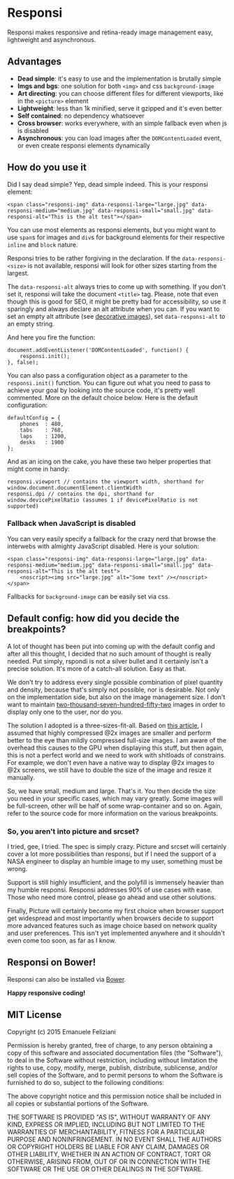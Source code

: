 # Responsi

Responsi makes responsive and retina-ready image management easy, lightweight and asynchronous.

## Advantages

- **Dead simple**: it's easy to use and the implementation is brutally simple
- **Imgs and bgs**: one solution for both `<img>` and css `background-image`
- **Art directing**: you can choose different files for different viewports, like in the `<picture>` element
- **Lightweight**: less than 1k minified, serve it gzipped and it's even better
- **Self contained**: no dependency whatsoever
- **Cross browser**: works everywhere, with an simple fallback even when js is disabled
- **Asynchronous**: you can load images after the `DOMContentLoaded` event, or even create responsi elements dynamically

## How do you use it

Did I say dead simple? Yep, dead simple indeed. This is your responsi element:

    <span class="responsi-img" data-responsi-large="large.jpg" data-responsi-medium="medium.jpg" data-responsi-small="small.jpg" data-responsi-alt="This is the alt test"></span>

You can use most elements as responsi elements, but you might want to use `span`s for images and `div`s for background elements for their respective `inline` and `block` nature.

Responsi tries to be rather forgiving in the declaration. If the `data-responsi-<size>` is not available, responsi will look for other sizes starting from the largest.

The `data-responsi-alt` always tries to come up with something. If you don't set it, responsi will take the document `<title>` tag. Please, note that even though this is good for SEO, it might be pretty bad for accessibility, so use it sparingly and always declare an alt attribute when you can. If you want to set an empty alt attribute (see [decorative images](http://en.wikipedia.org/wiki/Alt_attribute#Decorative_images "Decorative images and alt attributes on Wikipedia")), set `data-responsi-alt` to an empty string.

And here you fire the function: 

    document.addEventListener('DOMContentLoaded', function() {
    	responsi.init();
    }, false);

You can also pass a configuration object as a parameter to the `responsi.init()` function. You can figure out what you need to pass to achieve your goal by looking into the source code, it's pretty well commented. More on the default choice below. Here is the default configuration:

    defaultConfig = {
    	phones	: 480,
    	tabs	: 768,
    	laps	: 1200,
    	desks	: 1900
    };

And as an icing on the cake, you have these two helper properties that might come in handy:

    responsi.viewport // contains the viewport width, shorthand for window.document.documentElement.clientWidth
    responsi.dpi // contains the dpi, shorthand for window.devicePixelRatio (assumes 1 if devicePixelRatio is not supported)

### Fallback when JavaScript is disabled

You can very easily specify a fallback for the crazy nerd that browse the interwebs with almighty JavaScript disabled. Here is your solution:

    <span class="responsi-img" data-responsi-large="large.jpg" data-responsi-medium="medium.jpg" data-responsi-small="small.jpg" data-responsi-alt="This is the alt test">
    	<noscript><img src="large.jpg" alt="Some text" /></noscript>
    </span>

Fallbacks for `background-image` can be easily set via css.

## Default config: how did you decide the breakpoints?

A lot of thought has been put into coming up with the default config and after all this thought, I decided that no such amount of thought is really needed. Put simply, rspondi is not a silver bullet and it certainly isn't a precise solution. It's more of a catch-all solution. Easy as that.

We don't try to address every single possible combination of pixel quantity and density, because that's simply not possible, nor is desirable. Not only on the implementation side, but also on the image management size. I don't want to maintain [two-thousand-seven-hundred-fifty-two](http://www.oldielyrics.com/lyrics/rodriguez/heikkis_suburbia_bus_tour.html "2752 unscheduled stops") images in order to display only one to the user, nor do you.

The solution I adopted is a three-sizes-fit-all. Based on [this article](http://www.netvlies.nl/blog/design-interactie/retina-revolution "Retina revolution"), I assumed that highly compressed @2x images are smaller and perform better to the eye than mildly compressed full-size images. I am aware of the overhead this causes to the GPU when displaying this stuff, but then again, this is not a perfect world and we need to work with shitloads of constrains. For example, we don't even have a native way to display @2x images to @2x screens, we still have to double the size of the image and resize it manually.

So, we have small, medium and large. That's it. You then decide the size you need in your specific cases, which may vary greatly. Some images will be full-screen, other will be half of some wrap-container and so on. Again, refer to the source code for more information on the various breakpoints.

### So, you aren't into picture and srcset?

I tried, gee, I tried. The spec is simply crazy. Picture and srcset will certainly cover a lot more possibilities than responsi, but if I need the support of a NASA engineer to display an humble image to my user, something must be wrong.

Support is still highly insufficient, and the polyfill is immensely heavier than my humble responsi. Responsi addresses 90% of use cases with ease. Those who need more control, please go ahead and use other solutions.

Finally, Picture will certainly become my first choice when browser support get widespread and most importantly when browsers decide to support more advanced features such as image choice based on network quality and user preferences. This isn't yet implemented anywhere and it shouldn't even come too soon, as far as I know.

## Responsi on Bower!

Responsi can also be installed via [Bower](http://http://bower.io "A package manager for the web").

**Happy responsive coding!**

## MIT License

Copyright (c) 2015 Emanuele Feliziani

Permission is hereby granted, free of charge, to any person obtaining a copy of this software and associated documentation files (the "Software"), to deal in the Software without restriction, including without limitation the rights to use, copy, modify, merge, publish, distribute, sublicense, and/or sell copies of the Software, and to permit persons to whom the Software is furnished to do so, subject to the following conditions:

The above copyright notice and this permission notice shall be included in all copies or substantial portions of the Software.

THE SOFTWARE IS PROVIDED "AS IS", WITHOUT WARRANTY OF ANY KIND, EXPRESS OR IMPLIED, INCLUDING BUT NOT LIMITED TO THE WARRANTIES OF MERCHANTABILITY, FITNESS FOR A PARTICULAR PURPOSE AND NONINFRINGEMENT. IN NO EVENT SHALL THE AUTHORS OR COPYRIGHT HOLDERS BE LIABLE FOR ANY CLAIM, DAMAGES OR OTHER LIABILITY, WHETHER IN AN ACTION OF CONTRACT, TORT OR OTHERWISE, ARISING FROM, OUT OF OR IN CONNECTION WITH THE SOFTWARE OR THE USE OR OTHER DEALINGS IN THE SOFTWARE.